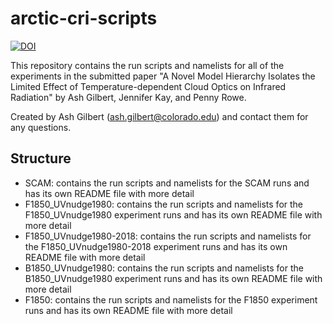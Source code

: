 # arctic-cri-scripts

[![DOI](https://zenodo.org/badge/821540434.svg)](https://zenodo.org/badge/latestdoi/821540434)

This repository contains the run scripts and namelists for all of the experiments in the submitted paper "A Novel Model Hierarchy Isolates the Limited Effect of Temperature-dependent Cloud Optics on Infrared Radiation" by Ash Gilbert, Jennifer Kay, and Penny Rowe.

Created by Ash Gilbert (ash.gilbert@colorado.edu) and contact them for any questions.

## Structure

- SCAM: contains the run scripts and namelists for the SCAM runs and has its own README file with more detail
- F1850_UVnudge1980: contains the run scripts and namelists for the F1850_UVnudge1980 experiment runs and has its own README file with more detail
- F1850_UVnudge1980-2018: contains the run scripts and namelists for the F1850_UVnudge1980-2018 experiment runs and has its own README file with more detail
- B1850_UVnudge1980: contains the run scripts and namelists for the B1850_UVnudge1980 experiment runs and has its own README file with more detail
- F1850: contains the run scripts and namelists for the F1850 experiment runs and has its own README file with more detail

